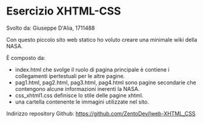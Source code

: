    # Esercizio XHTML-CSS    

Svolto da: Giuseppe D'Alia, 1711488

Con questo piccolo sito web statico ho voluto creare una minimale wiki della NASA.

È composto da:
- index.html che svolge il ruolo di pagina principale è contiene i collegamenti ipertestuali per le altre pagine.
- pag1.html, pag2.html, pag3.html, pag4.html sono pagine secondarie che contengono alcune informazioni inerenti la NASA.
- css_xhtml1.css definisce lo stile delle pagine xhtml.
- una cartella contenente le immagini utilizzate nel sito.

Indirizzo repository Github: https://github.com/ZentoDev/lweb-XHTML_CSS
